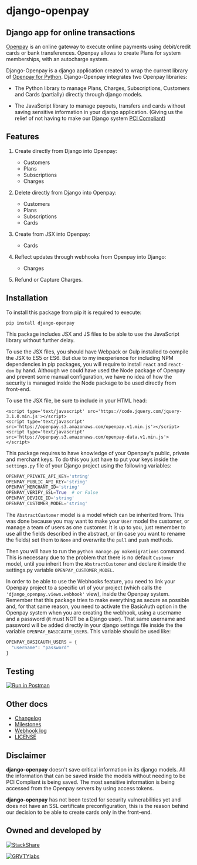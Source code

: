 **django-openpay**
==================

Django app for online transactions
----------------------------------

[Openpay][openpay-page] is an online gateway to execute online
payments using debit/credit cards or bank transferences. Openpay allows to
create Plans for system memberships, with an autocharge system.

Django-Openpay is a django application created to wrap the current library of
[Openpay for Python][openpay-git]. Django-Openpay integrates two Openpay
libraries:

*   The Python library to manage Plans, Charges, Subscriptions, Customers and
Cards (partially) directly through django models.

*   The JavaScript library to manage payouts, transfers and cards without
saving sensitive information in your django application. (Giving us the relief
of not having to make our Django system [PCI Compliant][pci-wiki-page])

Features
--------

1.  Create directly from Django into Openpay:
    *   Customers
    *   Plans
    *   Subscriptions
    *   Charges

2.  Delete directly from Django into Openpay:
    *   Customers
    *   Plans
    *   Subscriptions
    *   Cards

3.  Create from JSX into Openpay:
    *   Cards

4.  Reflect updates through webhooks from Openpay into Django:
    *   Charges

5.  Refund or Capture Charges.


Installation
------------

To install this package from pip it is required to execute:

`pip install django-openpay`

This package includes JSX and JS files to be able to use the JavaScript library
without further delay.

To use the JSX files, you should have Webpack or Gulp installed to compile the
JSX to ES5 or ES6. But due to my inexperience for including NPM dependencies
in pip packages, you will require to install `react` and `react-dom` by
hand. Although we could have used the Node package of Openpay and prevent some
manual configuration, we have no idea of how the security is managed inside
the Node package to be used directly from front-end.

To use the JSX file, be sure to include in your HTML head:

    <script type='text/javascript' src='https://code.jquery.com/jquery-3.1.0.min.js'></script>
    <script type='text/javascript' src='https://openpay.s3.amazonaws.com/openpay.v1.min.js'></script>
    <script type='text/javascript' src='https://openpay.s3.amazonaws.com/openpay-data.v1.min.js'></script>

This package requires to have knowledge of your Openpay's public, private and
merchant keys. To do this you just have to put your keys inside the
`settings.py` file of your Django project using the following variables:

```python
OPENPAY_PRIVATE_API_KEY='string'
OPENPAY_PUBLIC_API_KEY='string'
OPENPAY_MERCHANT_ID='string'
OPENPAY_VERIFY_SSL=True  # or False
OPENPAY_DEVICE_ID='string'
OPENPAY_CUSTOMER_MODEL='string'
```

The `AbstractCustomer` model is a model which can be inherited from. This was
done because you may want to make your `User` model the customer, or manage a
team of users as one customer. It is up to you, just remember to use all the
fields described in the abstract, or (in case you want to rename the fields)
set them to `None` and overwrite the `pull` and `push` methods.

Then you will have to run the `python manage.py makemigrations` command. This
is necessary due to the problem that there is no default `Customer` model,
until you inherit from the `AbstractCustomer` and declare it inside the
settings.py variable `OPENPAY_CUSTOMER_MODEL`.

In order to be able to use the Webhooks feature, you need to link your Openpay
project to a specific url of your project (which calls the
`'django_openpay.views.webhook'` view), inside the Openpay system. Remember
that this package tries to make everything as secure as possible and, for that
same reason, you need to activate the BasicAuth option in the Openpay system
when you are creating the webhook, using a username and a password (it must NOT
be a Django user). That same username and password will be added directly in
your django settings file inside the the variable `OPENPAY_BASICAUTH_USERS`.
This variable should be used like:

```python
OPENPAY_BASICAUTH_USERS = {
  "username": "password"
}
```


Testing
-------

[![Run in Postman][postman-svg]][postman-pkg]



Other docs
----------

*   [Changelog][changelog]
*   [Milestones][milestones]
*   [Webhook log][webhook-log]
*   [LICENSE][license]



Disclaimer
---------

**django-openpay** doesn't save critical information in its django models.
All the information that can be saved inside the models without needing to be
PCI Compliant is being saved. The most sensitive information is being accessed
from the Openpay servers by using access tokens.

**django-openpay** has not been tested for security vulnerabilities yet and does
not have an SSL certificate preconfiguration, this is the reason behind our
decision to be able to create cards only in the front-end.



Owned and developed by
--------

[![StackShare][stack-shield]][stack-tech]


[![GRVTYlabs][logo]](www.grvtylabs.com)

[logo]: https://github.com/grvty-labs/django-openpay/blob/master/logo.png?raw=true "GRVTYlabs"
[stack-shield]: http://img.shields.io/badge/tech-stack-0690fa.svg?style=flat
[stack-tech]: http://stackshare.io/letops/grvtylabs

[openpay-git]: https://github.com/open-pay/openpay-python/
[openpay-page]: http://www.openpay.mx/en/
[pci-wiki-page]: https://en.wikipedia.org/wiki/Payment_Card_Industry_Data_Security_Standard
[postman-svg]: https://run.pstmn.io/button.svg
[postman-pkg]: https://app.getpostman.com/run-collection/929685fa23a4a51f1a2f

[changelog]: https://github.com/grvty-labs/django-openpay/blob/master/docs/Changelog.md
[milestones]: https://github.com/grvty-labs/django-openpay/blob/master/docs/Milestones.md
[webhook-log]: https://github.com/grvty-labs/django-openpay/blob/master/docs/log/webhook.md
[license]: https://github.com/grvty-labs/django-openpay/blob/master/LICENSE
